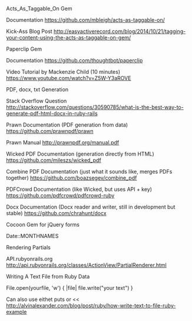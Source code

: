 Acts_As_Taggable_On Gem

  Documentation
    https://github.com/mbleigh/acts-as-taggable-on/

  Kick-Ass Blog Post 
    http://easyactiverecord.com/blog/2014/10/21/tagging-your-content-using-the-acts-as-taggable-on-gem/

Paperclip Gem

  Documentation
    https://github.com/thoughtbot/paperclip
  
  Video Tutorial by Mackenzie Child (10 minutes)
    https://www.youtube.com/watch?v=Z5W-Y3aROVE    

PDF, docx, txt Generation

  Stack Overflow Question
    http://stackoverflow.com/questions/30590785/what-is-the-best-way-to-generate-pdf-html-docx-in-ruby-rails

  Prawn Documentation (PDF generation from data)
    https://github.com/prawnpdf/prawn

  Prawn Manual
    http://prawnpdf.org/manual.pdf

  Wicked PDF Documentation (generation directly from HTML)
    https://github.com/mileszs/wicked_pdf

  Combine PDF Documentation (just what it sounds like, merges PDFs together)
    https://github.com/boazsegev/combine_pdf

  PDFCrowd Documentation (like Wicked, but uses API + key)
    https://github.com/pdfcrowd/pdfcrowd-ruby

  Docx Documentation (Docx reader and writer, still in development but stable)
    https://github.com/chrahunt/docx

Cocoon Gem for jQuery forms 

Date::MONTHNAMES

Rendering Partials

  API.rubyonrails.org
    http://api.rubyonrails.org/classes/ActionView/PartialRenderer.html

Writing A Text File from Ruby Data
  
  File.open(yourfile, 'w') { |file| file.write("your text") }

  Can also use eithet puts or << 
    http://alvinalexander.com/blog/post/ruby/how-write-text-to-file-ruby-example

